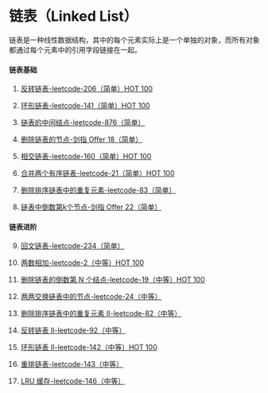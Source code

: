 <!--
 * @Author: your name
 * @Date: 2022-02-01 19:21:27
 * @LastEditTime: 2022-02-01 21:24:12
 * @LastEditors: Please set LastEditors
 * @Description: 打开koroFileHeader查看配置 进行设置: https://github.com/OBKoro1/koro1FileHeader/wiki/%E9%85%8D%E7%BD%AE
 * @FilePath: /algorithm/src/linked-list/README.md
-->
# 链表（Linked List）

链表是一种线性数据结构，其中的每个元素实际上是一个单独的对象，而所有对象都通过每个元素中的引用字段链接在一起。

#### 链表基础

1. [反转链表-leetcode-206（简单）HOT 100](https://leetcode-cn.com/problems/reverse-linked-list/)

2. [环形链表-leetcode-141（简单）HOT 100](https://leetcode-cn.com/problems/linked-list-cycle/)

3. [链表的中间结点-leetcode-876（简单）](https://leetcode-cn.com/problems/middle-of-the-linked-list/)

4. [删除链表的节点-剑指 Offer 18（简单）](https://leetcode-cn.com/problems/shan-chu-lian-biao-de-jie-dian-lcof/)

5. [相交链表-leetcode-160（简单）HOT 100](https://leetcode-cn.com/problems/intersection-of-two-linked-lists/)

6. [合并两个有序链表-leetcode-21（简单）HOT 100](https://leetcode-cn.com/problems/merge-two-sorted-lists/)

7. [删除排序链表中的重复元素-leetcode-83（简单）](https://leetcode-cn.com/problems/remove-duplicates-from-sorted-list/)

8. [链表中倒数第k个节点-剑指 Offer 22（简单）](https://leetcode-cn.com/problems/lian-biao-zhong-dao-shu-di-kge-jie-dian-lcof/)

#### 链表进阶

9. [回文链表-leetcode-234（简单）](https://leetcode-cn.com/problems/palindrome-linked-list/)

10. [两数相加-leetcode-2（中等）HOT 100](https://leetcode-cn.com/problems/add-two-numbers/)

11. [删除链表的倒数第 N 个结点-leetcode-19（中等）HOT 100](https://leetcode-cn.com/problems/remove-nth-node-from-end-of-list/)

12. [两两交换链表中的节点-leetcode-24（中等）](https://leetcode-cn.com/problems/swap-nodes-in-pairs/)

13. [删除排序链表中的重复元素 II-leetcode-82（中等）](https://leetcode-cn.com/problems/remove-duplicates-from-sorted-list-ii/)

14. [反转链表 II-leetcode-92（中等）](https://leetcode-cn.com/problems/reverse-linked-list-ii/)

15. [环形链表 II-leetcode-142（中等）HOT 100](https://leetcode-cn.com/problems/linked-list-cycle-ii/)

16. [重排链表-leetcode-143（中等）](https://leetcode-cn.com/problems/reorder-list/)

17. [LRU 缓存-leetcode-146（中等）](https://leetcode-cn.com/problems/lru-cache/)
